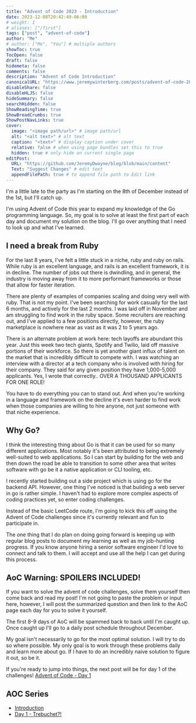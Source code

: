 ```yaml
---
title: "Advent of Code 2023 - Introduction"
date: 2023-12-08T20:42:49-06:00
# weight: 1
# aliases: ["/first"]
tags: ["post", "advent-of-code"]
author: "Me"
# author: ["Me", "You"] # multiple authors
showToc: true
TocOpen: false
draft: false
hidemeta: false
comments: false
description: "Advent of Code Introduction"
canonicalURL: "https://www.jeremywinterberg.com/posts/advent-of-code-2023-introduction/"
disableShare: false
disableHLJS: false
hideSummary: false
searchHidden: false
ShowReadingTime: true
ShowBreadCrumbs: true
ShowPostNavLinks: true
cover:
  image: "<image path/url>" # image path/url
  alt: "<alt text>" # alt text
  caption: "<text>" # display caption under cover
  relative: false # when using page bundles set this to true
  hidden: true # only hide on current single page
editPost:
  URL: "https://github.com/JeremyDwayne/blog/blob/main/content"
  Text: "Suggest Changes" # edit text
  appendFilePath: true # to append file path to Edit link
---
```


I'm a little late to the party as I'm starting on the 8th of December instead of
the 1st, but I'll catch up.

I'm using Advent of Code this year to expand my knowledge of the Go programming
language. So, my goal is to solve at least the first part of each day and
document my solution on the blog. I'll go over anything that I need to look up
and what I've learned.

## I need a break from Ruby

For the last 8 years, I've felt a little stuck in a niche, ruby and ruby on
rails. While ruby is an excellent language, and rails is an excellent framework,
it is in decline. The number of jobs out there is dwindling, and in general, the
industry is moving away from it to more performant frameworks or those that
allow for faster iteration.

There are plenty of examples of companies scaling and doing very well with ruby.
That is not my point. I've been searching for work casually for the last 6
months, and actively for the last 2 months. I was laid off in November and am
struggling to find work in the ruby space. Some recruiters are reaching out, and
I've applied to a few positions directly, however, the ruby marketplace is
nowhere near as vast as it was 2 to 5 years ago.

There is an alternate problem at work here: tech layoffs are abundant this year.
Just this week two tech giants, Spotify and Twilio, laid off massive portions of
their workforce. So there is yet another giant influx of talent on the market
that is incredibly difficult to compete with. I was watching an interview with a
director at a tech company who is involved with hiring for their company. They
said for any given position they have 1,000-5,000 applicants. Yes, I wrote that
correctly.. OVER A THOUSAND APPLICANTS FOR ONE ROLE!

You have to do everything you can to stand out. And when you're working in a
language and framework on the decline it's even harder to find work when those
companies are willing to hire anyone, not just someone with that niche
experience.

## Why Go?

I think the interesting thing about Go is that it can be used for so many
different applications. Most notably it's been attributed to being extremely
well-suited to web applications. So I can start by building for the web and then
down the road be able to transition to some other area that writes software with
go be it a native application or CLI tooling, etc.

I recently started building out a side project which is using go for the backend
API. However, one thing I've noticed is that building a web server in go is
rather simple. I haven't had to explore more complex aspects of coding practices
yet, so enter coding challenges.

Instead of the basic LeetCode route, I'm going to kick this off using the Advent
of Code challenges since it's currently relevant and fun to participate in.

The one thing that I do plan on doing going forward is keeping up with regular
blog posts to document my learning as well as my job-hunting progress. If you
know anyone hiring a senior software engineer I'd love to connect and talk to
them. I will accept and use all the help I can get during this process.

## AoC Warning: SPOILERS INCLUDED!

If you want to solve the advent of code challenges, solve them yourself then
come back and read my post! I'm not going to paste the problem or input here,
however, I will post the summarized question and then link to the AoC page each
day for you to solve it yourself.

The first 8-9 days of AoC will be spammed back to back until I'm caught up. Once
caught up I'll go to a daily post schedule throughout December.

My goal isn't necessarily to go for the most optimal solution. I will try to do
so where possible. My only goal is to work through these problems daily and
learn more about go. If I have to do an incredibly naive solution to figure it
out, so be it.

If you're ready to jump into things, the next post will be for day 1 of the
challenges! [Advent of Code - Day 1](/posts/advent-of-code-2023-day-1)

## AOC Series

- [Introduction](/posts/advent-of-code-2023-introduction)
- [Day 1 - Trebuchet?!](/posts/advent-of-code-2023-day-1)
